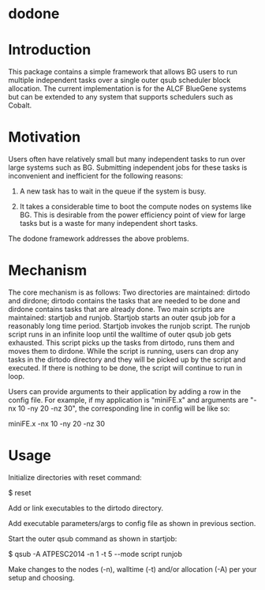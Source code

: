 dodone
======

Introduction
=============

This package contains a simple framework that allows BG users to run multiple
independent tasks over a single outer qsub scheduler block allocation. The
current implementation is for the ALCF BlueGene systems but can be extended to
any system that supports schedulers such as Cobalt.


Motivation
===========

Users often have relatively small but many independent tasks to run over large
systems such as BG. Submitting independent jobs for these tasks is inconvenient
and inefficient for the following reasons:

1) A new task has to wait in the queue if the system is busy.

2) It takes a considerable time to boot the compute nodes on systems like BG.
This is desirable from the power efficiency point of view for large tasks but
is a waste for many independent short tasks.

The dodone framework addresses the above problems.

Mechanism
=========

The core mechanism is as follows: Two directories are maintained: dirtodo and
dirdone; dirtodo contains the tasks that are needed to be done and dirdone
contains tasks that are already done. Two main scripts are maintained: startjob
and runjob. Startjob starts an outer qsub job for a reasonably long time
period. Startjob invokes the runjob script. The runjob script runs in an
infinite loop until the walltime of outer qsub job gets exhausted. This script
picks up the tasks from dirtodo, runs them and moves them to dirdone. While the
script is running, users can drop any tasks in the dirtodo directory and they
will be picked up by the script and executed. If there is nothing to be done,
the script will continue to run in loop.

Users can provide arguments to their application by adding a row in the config
file. For example, if my application is "miniFE.x" and arguments are "-nx 10
-ny 20 -nz 30", the corresponding line in config will be like so:

miniFE.x -nx 10 -ny 20 -nz 30

Usage
======

Initialize directories with reset command:

$ reset

Add or link executables to the dirtodo directory.

Add executable parameters/args to config file as shown in previous section.

Start the outer qsub command as shown in startjob:

$ qsub -A ATPESC2014 -n 1 -t 5 --mode script runjob

Make changes to the nodes (-n), walltime (-t) and/or allocation (-A) per your setup and choosing.

